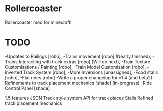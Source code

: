 Rollercoaster
=============

Rollercoaster mod for minecraft!

TODO
=============
-Updates to Railings [robo],
-Trains movement [robo] (Nearly finished),
-Trains Interacting with track extras [robo] (Will do next),
-Train Texture Customisations / Painting [robo],
-Train Model Customisation [robo],
-Inverted Track System [robo],
-More Inversions [unassigned],
-Food stalls [robo],
-Flat rides [robo]
-Write a proper changelog for v1.4 (and beta2)
-Refinements to track placement mechanics [shade] (in-progress)
-Ride Control Panel [shade]

1.5 features
JSON Track style system
API for track pieces
Stalls
Refined track placement mechanics

